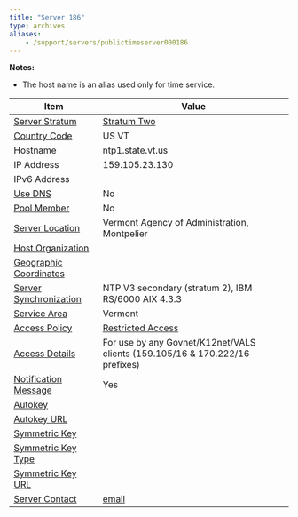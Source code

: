 ```yaml
---
title: "Server 186"
type: archives
aliases:
    - /support/servers/publictimeserver000186
---
```


**Notes:**

* The host name is an alias used only for time service.

| Item | Value |
| ----- | ----- |
| [Server Stratum](/support/servers/serverstratum) | [Stratum Two](/support/servers/stratumtwotimeservers) |
| [Country Code](/support/servers/countrycode) | US VT |
| Hostname |  ntp1.state.vt.us  |
| IP Address |  159.105.23.130  |
| IPv6 Address | |
| [Use DNS](/support/servers/usedns) | No |
| [Pool Member](/support/servers/poolmember) | No |
| [Server Location](/support/servers/serverlocation) |  Vermont Agency of Administration, Montpelier |
| [Host Organization](/support/servers/hostorganization) | |
| [ Geographic Coordinates](/support/servers/geographiccoordinates) |  |
| [Server Synchronization](/support/servers/serversynchronization) |  NTP V3 secondary (stratum 2), IBM RS/6000 AIX 4.3.3 |
| [Service Area](/support/servers/servicearea) | Vermont |
| [Access Policy](/support/servers/accesspolicy) | [Restricted Access](/support/servers/restrictedaccess) |
| [Access Details](/support/servers/accessdetails) |  For use by any Govnet/K12net/VALS clients (159.105/16 & 170.222/16 prefixes)  |
| [Notification Message](/support/servers/notificationmessage) | Yes |
| [Autokey](/support/servers/autokey) |  |
| [Autokey URL](/support/servers/autokeyurl) | |
| [Symmetric Key](/support/servers/symmetrickey) | |
| [Symmetric Key Type](/support/servers/symmetrickeytype) | |
| [Symmetric Key URL](/support/servers/symmetrickeyurl) | |
| [Server Contact](/support/servers/servercontact) | [email](mailto:info@govnet.state.vt.us) |